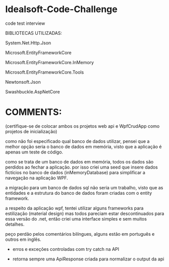 # Idealsoft-Code-Challenge
code test interview

BIBLIOTECAS UTILIZADAS: 

System.Net.Http.Json

Microsoft.EntityFrameworkCore

Microsoft.EntityFrameworkCore.InMemory

Microsoft.EntityFrameworkCore.Tools

Newtonsoft.Json

Swashbuckle.AspNetCore

<h1>
COMMENTS:
</h1>

(certifique-se de colocar ambos os projetos web api e WpfCrudApp como projetos de inicialização)

como não foi especificado qual banco de dados utilizar, pensei que a melhor opção seria o banco de dados em memória, visto que a aplicação é apenas um teste de código.

como se trata de um banco de dados em memória, todos os dados são perdidos ao fechar a aplicação. por isso criei uma seed que insere dados fictícios no banco de dados (inMemoryDatabase) para simplificar a navegação na aplicação WPF.

a migração para um banco de dados sql não seria um trabalho, visto que as entidades e a estrutura do banco de dados foram criadas com o entity framework.

a respeito da aplicação wpf, tentei utilizar alguns frameworks para estilização (material design) mas todos pareciam estar descontinuados para essa versão do .net, então criei uma interface simples e sem muitos detalhes.

peço perdão pelos comentários bilíngues, alguns estão em português e outros em inglês.

* erros e exceções controladas com try catch na API

* retorna sempre uma ApiResponse<T> criada para normalizar o output da api
